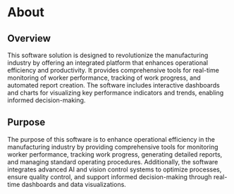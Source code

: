 # About

## Overview

This software solution is designed to revolutionize the manufacturing industry by offering an integrated platform that enhances operational efficiency and productivity. It provides comprehensive tools for real-time monitoring of worker performance, tracking of work progress, and automated report creation. The software includes interactive dashboards and charts for visualizing key performance indicators and trends, enabling informed decision-making.

## Purpose

The purpose of this software is to enhance operational efficiency in the manufacturing industry by providing comprehensive tools for monitoring worker performance, tracking work progress, generating detailed reports, and managing standard operating procedures. Additionally, the software integrates advanced AI and vision control systems to optimize processes, ensure quality control, and support informed decision-making through real-time dashboards and data visualizations.
